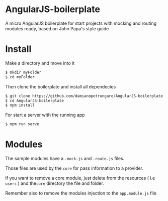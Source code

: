 # AngularJS-boilerplate
A micro AngularJS boilerplate for start projects with mocking and routing modules ready, based on John Papa's style guide

# Install

Make a directory and move into it

```sh
$ mkdir myFolder
$ cd myFolder
```

Then clone the boilerplate and install all dependecies

```sh
$ git clone https://github.com/damianopetrungaro/AngularJS-boilerplate.git
$ cd AngularJS-boilerplate
$ npm install
```

For start a server with the running app

```sh
$ npm run serve
```


# Modules

The sample modules have a ``` .mock.js ``` and ``` .route.js ``` files.

Those files are used by the ``` core ``` for pass information to a provider.


If you want to remove a core module, just delete from the resources ( i.e ``` users ``` ) and the``` core ``` directory the file and folder.

Remember also to remove the modules injection to the ```app.module.js``` file
